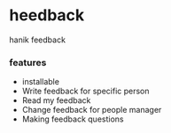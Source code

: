 # heedback
hanik feedback

### features
- installable
- Write feedback for specific person
- Read my feedback
- Change feedback for people manager
- Making feedback questions
